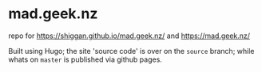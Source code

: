 # mad.geek.nz

repo for https://shiggan.github.io/mad.geek.nz/ and https://mad.geek.nz/

Built using Hugo; the site 'source code' is over on the `source` branch; while whats on `master` is published via github pages.

